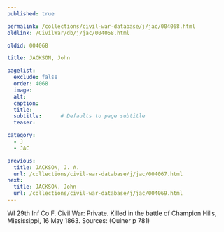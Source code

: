 ```yaml
---
published: true

permalink: /collections/civil-war-database/j/jac/004068.html
oldlink: /CivilWar/db/j/jac/004068.html

oldid: 004068

title: JACKSON, John

pagelist:
  exclude: false
  order: 4068
  image: 
  alt:
  caption:
  title:
  subtitle:      # Defaults to page subtitle
  teaser:

category: 
  - J 
  - JAC

previous:
  title: JACKSON, J. A.
  url: /collections/civil-war-database/j/jac/004067.html  
next:
  title: JACKSON, John
  url: /collections/civil-war-database/j/jac/004069.html   
---
```

WI 29th Inf Co F. Civil War: Private. Killed in the battle of Champion Hills, Mississippi, 16 May 1863. Sources: (Quiner p 781)